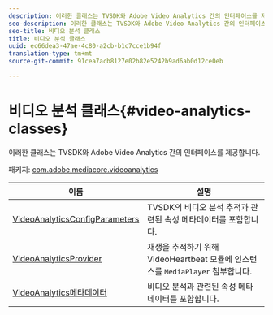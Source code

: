 ```yaml
---
description: 이러한 클래스는 TVSDK와 Adobe Video Analytics 간의 인터페이스를 제공합니다.
seo-description: 이러한 클래스는 TVSDK와 Adobe Video Analytics 간의 인터페이스를 제공합니다.
seo-title: 비디오 분석 클래스
title: 비디오 분석 클래스
uuid: ec66dea3-47ae-4c80-a2cb-b1c7cce1b94f
translation-type: tm+mt
source-git-commit: 91cea7acb8127e02b82e5242b9ad6ab0d12ce0eb

---
```



# 비디오 분석 클래스{#video-analytics-classes}

이러한 클래스는 TVSDK와 Adobe Video Analytics 간의 인터페이스를 제공합니다.

패키지: [com.adobe.mediacore.videoanalytics](https://help.adobe.com/en_US/primetime/api/psdk/asdoc-dhls_1.4/com/adobe/mediacore/videoanalytics/package-detail.html)

| 이름 | 설명 |
|---|---|
| [VideoAnalyticsConfigParameters](https://help.adobe.com/en_US/primetime/api/psdk/asdoc-dhls_1.4/com/adobe/mediacore/videoanalytics/VideoAnalyticsConfigParameters.html) | TVSDK의 비디오 분석 추적과 관련된 속성 메타데이터를 포함합니다. |
| [VideoAnalyticsProvider](https://help.adobe.com/en_US/primetime/api/psdk/asdoc-dhls_1.4/com/adobe/mediacore/videoanalytics/VideoAnalyticsProvider.html) | 재생을 추적하기 위해 VideoHeartbeat 모듈에 인스턴스를 `MediaPlayer` 첨부합니다. |
| [VideoAnalytics메타데이터](https://help.adobe.com/en_US/primetime/api/psdk/asdoc-dhls_1.4/com/adobe/mediacore/videoanalytics/VideoAnalyticsMetadata.html) | 비디오 분석과 관련된 속성 메타데이터를 포함합니다. |